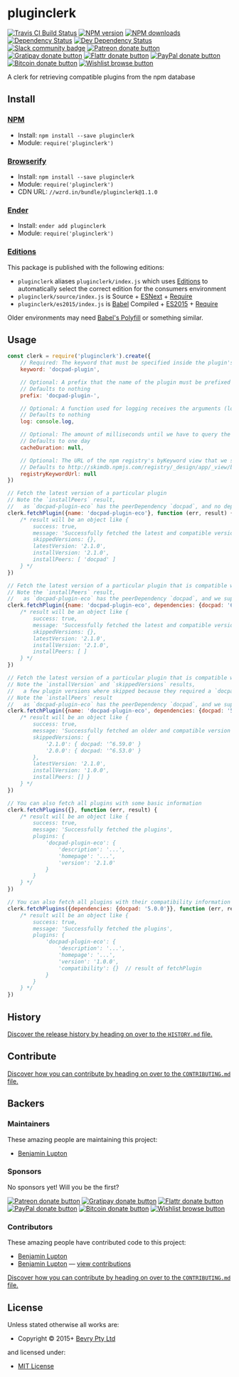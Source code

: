 <!-- TITLE/ -->

<h1>pluginclerk</h1>

<!-- /TITLE -->


<!-- BADGES/ -->

<span class="badge-travisci"><a href="http://travis-ci.org/bevry/pluginclerk" title="Check this project's build status on TravisCI"><img src="https://img.shields.io/travis/bevry/pluginclerk/master.svg" alt="Travis CI Build Status" /></a></span>
<span class="badge-npmversion"><a href="https://npmjs.org/package/pluginclerk" title="View this project on NPM"><img src="https://img.shields.io/npm/v/pluginclerk.svg" alt="NPM version" /></a></span>
<span class="badge-npmdownloads"><a href="https://npmjs.org/package/pluginclerk" title="View this project on NPM"><img src="https://img.shields.io/npm/dm/pluginclerk.svg" alt="NPM downloads" /></a></span>
<span class="badge-daviddm"><a href="https://david-dm.org/bevry/pluginclerk" title="View the status of this project's dependencies on DavidDM"><img src="https://img.shields.io/david/bevry/pluginclerk.svg" alt="Dependency Status" /></a></span>
<span class="badge-daviddmdev"><a href="https://david-dm.org/bevry/pluginclerk#info=devDependencies" title="View the status of this project's development dependencies on DavidDM"><img src="https://img.shields.io/david/dev/bevry/pluginclerk.svg" alt="Dev Dependency Status" /></a></span>
<br class="badge-separator" />
<span class="badge-slackin"><a href="https://slack.bevry.me" title="Join this project's slack community"><img src="https://slack.bevry.me/badge.svg" alt="Slack community badge" /></a></span>
<span class="badge-patreon"><a href="http://patreon.com/bevry" title="Donate to this project using Patreon"><img src="https://img.shields.io/badge/patreon-donate-yellow.svg" alt="Patreon donate button" /></a></span>
<span class="badge-gratipay"><a href="https://www.gratipay.com/bevry" title="Donate weekly to this project using Gratipay"><img src="https://img.shields.io/badge/gratipay-donate-yellow.svg" alt="Gratipay donate button" /></a></span>
<span class="badge-flattr"><a href="https://flattr.com/profile/balupton" title="Donate to this project using Flattr"><img src="https://img.shields.io/badge/flattr-donate-yellow.svg" alt="Flattr donate button" /></a></span>
<span class="badge-paypal"><a href="https://bevry.me/paypal" title="Donate to this project using Paypal"><img src="https://img.shields.io/badge/paypal-donate-yellow.svg" alt="PayPal donate button" /></a></span>
<span class="badge-bitcoin"><a href="https://bevry.me/bitcoin" title="Donate once-off to this project using Bitcoin"><img src="https://img.shields.io/badge/bitcoin-donate-yellow.svg" alt="Bitcoin donate button" /></a></span>
<span class="badge-wishlist"><a href="https://bevry.me/wishlist" title="Buy an item on our wishlist for us"><img src="https://img.shields.io/badge/wishlist-donate-yellow.svg" alt="Wishlist browse button" /></a></span>

<!-- /BADGES -->


<!-- DESCRIPTION/ -->

A clerk for retrieving compatible plugins from the npm database

<!-- /DESCRIPTION -->


<!-- INSTALL/ -->

<h2>Install</h2>

<a href="https://npmjs.com" title="npm is a package manager for javascript"><h3>NPM</h3></a><ul>
<li>Install: <code>npm install --save pluginclerk</code></li>
<li>Module: <code>require('pluginclerk')</code></li></ul>

<a href="http://browserify.org" title="Browserify lets you require('modules') in the browser by bundling up all of your dependencies"><h3>Browserify</h3></a><ul>
<li>Install: <code>npm install --save pluginclerk</code></li>
<li>Module: <code>require('pluginclerk')</code></li>
<li>CDN URL: <code>//wzrd.in/bundle/pluginclerk@1.1.0</code></li></ul>

<a href="http://enderjs.com" title="Ender is a full featured package manager for your browser"><h3>Ender</h3></a><ul>
<li>Install: <code>ender add pluginclerk</code></li>
<li>Module: <code>require('pluginclerk')</code></li></ul>

<h3><a href="https://github.com/bevry/editions" title="Editions are the best way to produce and consume packages you care about.">Editions</a></h3>

<p>This package is published with the following editions:</p>

<ul><li><code>pluginclerk</code> aliases <code>pluginclerk/index.js</code> which uses <a href="https://github.com/bevry/editions" title="Editions are the best way to produce and consume packages you care about.">Editions</a> to automatically select the correct edition for the consumers environment</li>
<li><code>pluginclerk/source/index.js</code> is Source + <a href="https://babeljs.io/docs/learn-es2015/" title="ECMAScript Next">ESNext</a> + <a href="https://nodejs.org/dist/latest-v5.x/docs/api/modules.html" title="Node/CJS Modules">Require</a></li>
<li><code>pluginclerk/es2015/index.js</code> is <a href="https://babeljs.io" title="The compiler for writing next generation JavaScript">Babel</a> Compiled + <a href="http://babeljs.io/docs/plugins/preset-es2015/" title="ECMAScript 2015">ES2015</a> + <a href="https://nodejs.org/dist/latest-v5.x/docs/api/modules.html" title="Node/CJS Modules">Require</a></li></ul>

<p>Older environments may need <a href="https://babeljs.io/docs/usage/polyfill/" title="A polyfill that emulates missing ECMAScript environment features">Babel's Polyfill</a> or something similar.</p>

<!-- /INSTALL -->


## Usage

``` javascript
const clerk = require('pluginclerk').create({
	// Required: The keyword that must be specified inside the plugin's package.json:keywords property
	keyword: 'docpad-plugin',

	// Optional: A prefix that the name of the plugin must be prefixed by to be valid
	// Defaults to nothing
	prefix: 'docpad-plugin-',

	// Optional: A function used for logging receives the arguments (logLevel, ...message)
	// Defaults to nothing
	log: console.log,

	// Optional: The amount of milliseconds until we have to query the npm database again
	// Defaults to one day
	cacheDuration: null,

	// Optional: The URL of the npm registry's byKeyword view that we should use for fetching the plugins
	// Defaults to http://skimdb.npmjs.com/registry/_design/app/_view/byKeyword
	registryKeywordUrl: null
})

// Fetch the latest version of a particular plugin
// Note the `installPeers` result,
//   as `docpad-plugin-eco` has the peerDependency `docpad`, and no dependencies where supplied, it should be installed
clerk.fetchPlugin({name: 'docpad-plugin-eco'}, function (err, result) {
	/* result will be an object like {
		success: true,
		message: 'Successfully fetched the latest and compatible version of the plugin docpad-plugin-eco',
		skippedVersions: {},
		latestVersion: '2.1.0',
		installVersion: '2.1.0',
		installPeers: [ 'docpad' ]
	} */
})

// Fetch the latest version of a particular plugin that is compatible with the specified dependencies
// Note the `installPeers` result,
//   as `docpad-plugin-eco` has the peerDependency `docpad`, and we supplied it, there is no need to install it
clerk.fetchPlugin({name: 'docpad-plugin-eco', dependencies: {docpad: '6.78.0'}}, function (err, result) {
	/* result will be an object like {
		success: true,
		message: 'Successfully fetched the latest and compatible version of the plugin docpad-plugin-eco',
		skippedVersions: {},
		latestVersion: '2.1.0',
		installVersion: '2.1.0',
		installPeers: [ ]
	} */
})

// Fetch the latest version of a particular plugin that is compatible with the specified dependencies
// Note the `installVersion` and `skippedVersions` results,
//   a few plugin versions where skipped because they required a `docpad` version range that our supplied `docpad` version didn't fulfill
// Note the `installPeers` result
//   as `docpad-plugin-eco` has the peerDependency `docpad`, and we supplied it, there is no need to install it
clerk.fetchPlugin({name: 'docpad-plugin-eco', dependencies: {docpad: '5.0.0'}}, function (err, result) {
	/* result will be an object like {
		success: true,
		message: 'Successfully fetched an older and compatible version of the plugin docpad-plugin-eco',
		skippedVersions: {
			'2.1.0': { docpad: '^6.59.0' }
			'2.0.0': { docpad: '^6.53.0' }
		},
		latestVersion: '2.1.0',
		installVersion: '1.0.0',
		installPeers: [] }
	} */
})

// You can also fetch all plugins with some basic information
clerk.fetchPlugins({}, function (err, result) {
	/* result will be an object like {
		success: true,
		message: 'Successfully fetched the plugins',
		plugins: {
			'docpad-plugin-eco': {
				'description': '...',
				'homepage': '...',
				'version': '2.1.0'
			}
		}
	} */
})

// You can also fetch all plugins with their compatibility information
clerk.fetchPlugins({dependencies: {docpad: '5.0.0'}}, function (err, result) {
	/* result will be an object like {
		success: true,
		message: 'Successfully fetched the plugins',
		plugins: {
			'docpad-plugin-eco': {
				'description': '...',
				'homepage': '...',
				'version': '1.0.0',
				'compatibility': {}  // result of fetchPlugin
			}
		}
	} */
})
```

<!-- HISTORY/ -->

<h2>History</h2>

<a href="https://github.com/bevry/pluginclerk/blob/master/HISTORY.md#files">Discover the release history by heading on over to the <code>HISTORY.md</code> file.</a>

<!-- /HISTORY -->


<!-- CONTRIBUTE/ -->

<h2>Contribute</h2>

<a href="https://github.com/bevry/pluginclerk/blob/master/CONTRIBUTING.md#files">Discover how you can contribute by heading on over to the <code>CONTRIBUTING.md</code> file.</a>

<!-- /CONTRIBUTE -->


<!-- BACKERS/ -->

<h2>Backers</h2>

<h3>Maintainers</h3>

These amazing people are maintaining this project:

<ul><li><a href="http://balupton.com">Benjamin Lupton</a></li></ul>

<h3>Sponsors</h3>

No sponsors yet! Will you be the first?

<span class="badge-patreon"><a href="http://patreon.com/bevry" title="Donate to this project using Patreon"><img src="https://img.shields.io/badge/patreon-donate-yellow.svg" alt="Patreon donate button" /></a></span>
<span class="badge-gratipay"><a href="https://www.gratipay.com/bevry" title="Donate weekly to this project using Gratipay"><img src="https://img.shields.io/badge/gratipay-donate-yellow.svg" alt="Gratipay donate button" /></a></span>
<span class="badge-flattr"><a href="https://flattr.com/profile/balupton" title="Donate to this project using Flattr"><img src="https://img.shields.io/badge/flattr-donate-yellow.svg" alt="Flattr donate button" /></a></span>
<span class="badge-paypal"><a href="https://bevry.me/paypal" title="Donate to this project using Paypal"><img src="https://img.shields.io/badge/paypal-donate-yellow.svg" alt="PayPal donate button" /></a></span>
<span class="badge-bitcoin"><a href="https://bevry.me/bitcoin" title="Donate once-off to this project using Bitcoin"><img src="https://img.shields.io/badge/bitcoin-donate-yellow.svg" alt="Bitcoin donate button" /></a></span>
<span class="badge-wishlist"><a href="https://bevry.me/wishlist" title="Buy an item on our wishlist for us"><img src="https://img.shields.io/badge/wishlist-donate-yellow.svg" alt="Wishlist browse button" /></a></span>

<h3>Contributors</h3>

These amazing people have contributed code to this project:

<ul><li><a href="http://balupton.com">Benjamin Lupton</a></li>
<li><a href="https://balupton.com">Benjamin Lupton</a> — <a href="https://github.com/bevry/pluginclerk/commits?author=balupton" title="View the GitHub contributions of Benjamin Lupton on repository bevry/pluginclerk">view contributions</a></li></ul>

<a href="https://github.com/bevry/pluginclerk/blob/master/CONTRIBUTING.md#files">Discover how you can contribute by heading on over to the <code>CONTRIBUTING.md</code> file.</a>

<!-- /BACKERS -->


<!-- LICENSE/ -->

<h2>License</h2>

Unless stated otherwise all works are:

<ul><li>Copyright &copy; 2015+ <a href="http://bevry.me">Bevry Pty Ltd</a></li></ul>

and licensed under:

<ul><li><a href="http://spdx.org/licenses/MIT.html">MIT License</a></li></ul>

<!-- /LICENSE -->
